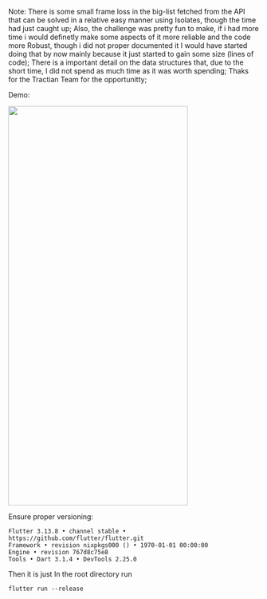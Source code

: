 Note:
There is some small frame loss in the big-list fetched from the API that can be solved in a relative easy manner using Isolates, though the time had just caught up;
Also, the challenge was pretty fun to make, if i had more time i would definetly make some aspects of it more reliable and the code more Robust, though i did not proper documented it
I would have started doing that by now mainly because it just started to gain some size (lines of code);
There is a important detail on the data structures that, due to the short time, I did not spend as much time as it was worth spending;
Thaks for the Tractian Team for the opportunitty;

Demo:

<img src="https://github.com/BrunoMarinhoM/challG/blob/main/assets/Demo.gif " width="360" height="800"/>


Ensure proper versioning:
```
Flutter 3.13.8 • channel stable • https://github.com/flutter/flutter.git
Framework • revision nixpkgs000 () • 1970-01-01 00:00:00
Engine • revision 767d8c75e8
Tools • Dart 3.1.4 • DevTools 2.25.0
```

Then it is just In the root directory run 

```
flutter run --release
```


